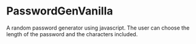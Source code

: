 # PasswordGenVanilla
A random password generator using javascript. The user can choose the length of the password and the characters included.
